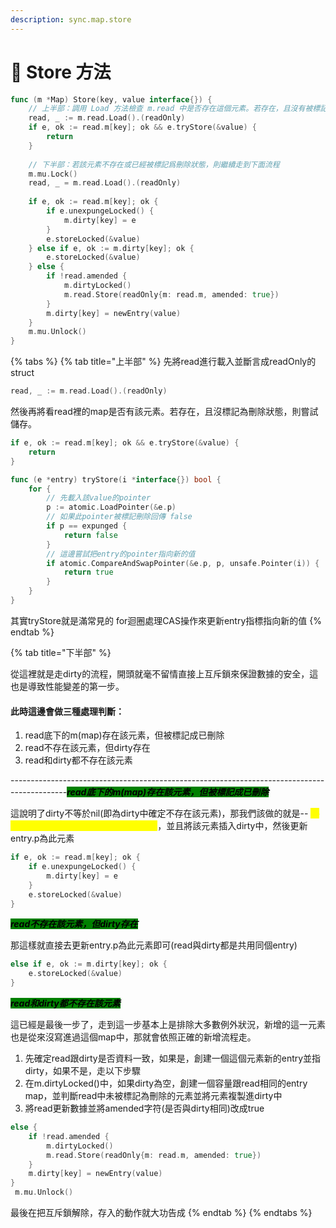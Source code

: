 ```yaml
---
description: sync.map.store
---
```


# 💾 Store 方法

```go
func (m *Map) Store(key, value interface{}) {
    // 上半部：調用 Load 方法檢查 m.read 中是否存在這個元素。若存在，且沒有被標記爲刪除狀態，則嘗試存儲。
    read, _ := m.read.Load().(readOnly)
    if e, ok := read.m[key]; ok && e.tryStore(&value) {
        return
    }
    
    // 下半部：若該元素不存在或已經被標記爲刪除狀態，則繼續走到下面流程
    m.mu.Lock()
    read, _ = m.read.Load().(readOnly)
    
    if e, ok := read.m[key]; ok {
        if e.unexpungeLocked() {
            m.dirty[key] = e
        }
        e.storeLocked(&value)
    } else if e, ok := m.dirty[key]; ok {
        e.storeLocked(&value)
    } else {
        if !read.amended {
            m.dirtyLocked()
            m.read.Store(readOnly{m: read.m, amended: true})
        }
        m.dirty[key] = newEntry(value)
    }
    m.mu.Unlock()
}   
```

{% tabs %}
{% tab title="上半部" %}
先將read進行載入並斷言成readOnly的struct

```go
read, _ := m.read.Load().(readOnly)
```

然後再將看read裡的map是否有該元素。若存在，且沒標記為刪除狀態，則嘗試儲存。

```go
if e, ok := read.m[key]; ok && e.tryStore(&value) {
    return
}
```

```go
func (e *entry) tryStore(i *interface{}) bool {
	for {
		// 先載入該value的pointer
		p := atomic.LoadPointer(&e.p)
		// 如果此pointer被標記刪除回傳 false
		if p == expunged {
			return false
		}
		// 這邊嘗試把entry的pointer指向新的值
		if atomic.CompareAndSwapPointer(&e.p, p, unsafe.Pointer(i)) {
			return true
		}
	}
}
```

其實tryStore就是滿常見的 for迴圈處理CAS操作來更新entry指標指向新的值
{% endtab %}

{% tab title="下半部" %}


從這裡就是走dirty的流程，開頭就毫不留情直接上互斥鎖來保證數據的安全，這也是導致性能變差的第一步。

#### 此時這邊會做三種處理判斷：

1. read底下的m(map)存在該元素，但被標記成已刪除
2. read不存在該元素，但dirty存在
3. read和dirty都不存在該元素

\--------------------------------------------------------------------------------------------_<mark style="background-color:green;">**read底下的m(map)存在該元素，但被標記成已刪除**</mark>_

這說明了dirty不等於nil(即為dirty中確定不存在該元素)，那我們該做的就是-- <mark style="color:yellow;">**將元素狀態從已刪除(expunged)改為nil**</mark>，並且將該元素插入dirty中，然後更新entry.p為此元素

```go
if e, ok := read.m[key]; ok {
    if e.unexpungeLocked() {
        m.dirty[key] = e
    }
    e.storeLocked(&value)
}
```

_<mark style="background-color:green;">**read不存在該元素，但dirty存在**</mark>_

那這樣就直接去更新entry.p為此元素即可(read與dirty都是共用同個entry)

```go
else if e, ok := m.dirty[key]; ok {
    e.storeLocked(&value)
}
```

_<mark style="background-color:green;">**read和dirty都不存在該元素**</mark>_

這已經是最後一步了，走到這一步基本上是排除大多數例外狀況，新增的這一元素也是從來沒寫進過這個map中，那就會依照正確的新增流程走。

1. 先確定read跟dirty是否資料一致，如果是，創建一個這個元素新的entry並指dirty，如果不是，走以下步驟
2. 在m.dirtyLocked()中，如果dirty為空，創建一個容量跟read相同的entry map，並判斷read中未被標記為刪除的元素並將元素複製進dirty中
3. 將read更新數據並將amended字符(是否與dirty相同)改成true

```go
else {
    if !read.amended {
        m.dirtyLocked()
        m.read.Store(readOnly{m: read.m, amended: true})
    }
    m.dirty[key] = newEntry(value)
}
 m.mu.Unlock()
```

最後在把互斥鎖解除，存入的動作就大功告成
{% endtab %}
{% endtabs %}

